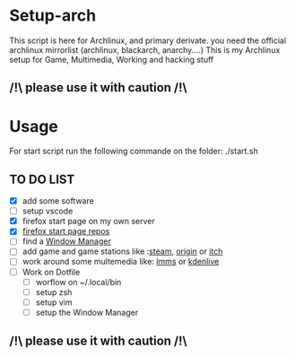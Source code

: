 # Setup-arch

This script is here for Archlinux, and primary derivate.
you need the official archlinux mirrorlist (archlinux, blackarch, anarchy....)
This is my Archlinux setup for Game, Multimedia, Working and hacking stuff

## /!\ please use it with caution /!\

# Usage
For start script run the following commande on the folder: ./start.sh


## TO DO LIST 

- [X] add some software
- [ ] setup vscode
- [X] firefox start page on my own server 
- [X] [firefox start page repos](https://github.com/alecromski/start-page)
- [ ] find a [Window Manager](https://i3wm.org)
- [ ] add game and game stations like :[steam](https://store.steampowered.com/), [origin](origin.com) or [itch](itch.io)
- [ ] work around some multemedia like: [lmms](lmms.io) or [kdenlive](kdenlive.org)
- [ ] Work on Dotfile
	- [ ] worflow on ~/.local/bin
	- [ ] setup zsh
	- [ ] setup vim 
	- [ ] setup the Window Manager

## /!\ please use it with caution /!\
